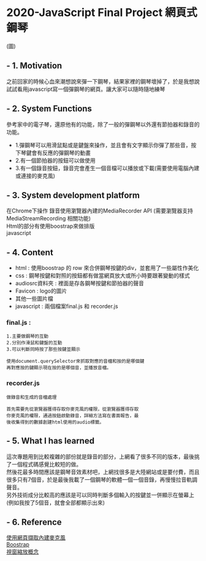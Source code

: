 # 2020-JavaScript Final Project 網頁式鋼琴
(圖)

## - 1. Motivation
之前回家的時候心血來潮想說來彈一下鋼琴，結果家裡的鋼琴壞掉了，於是我想說試試看用javascript寫一個彈鋼琴的網頁。讓大家可以隨時隨地練琴  

## - 2. System Functions
參考家中的電子琴，還原他有的功能，除了一般的彈鋼琴以外還有節拍器和錄音的功能。  
 * 1.彈鋼琴可以用滑鼠點或是鍵盤來操作，並且會有文字顯示你彈了那些音，按下琴鍵會有反應的彈鋼琴的動畫  
 * 2.有一個節拍器的按鈕可以做使用  
 * 3.有一個錄音按鈕，錄音完會產生一個音檔可以播放或下載(需要使用電腦內建或連接的麥克風)  
    
## - 3. System development platform
在Chrome下操作 
錄音使用瀏覽器內建的Media​Recorder  API (需要瀏覽器支持MediaStreamRecording 相關功能)  
Html的部分有使用boostrap來做排版  
javascript  

## - 4. Content
* html : 使用boostrap 的 row 來合併鋼琴按鍵的div，並套用了一些屬性作美化  
* css : 鋼琴按鍵和對照的按鈕都有做當網頁放大或所小時要跟著變動的樣式  
* audiosrc資料夾 : 裡面是存各鋼琴按鍵和節拍器的聲音  
* Favicon : logo的圖片  
* 其他一些圖片檔  
* javascript : 兩個檔案final.js 和 recorder.js  
### final.js :  
    1.主要做鋼琴的互動  
    2.分別作滑鼠和鍵盤的互動  
    3.可以判斷同時按了那些按鍵並顯示  

    使用document.querySelector來抓取對應的音檔和按的是哪個鍵  
    再對應按的鍵顯示現在按的是哪個音，並播放音檔。  
### recorder.js  
    做錄音和生成的音檔處理

    首先需要先從瀏覽器獲得存取你麥克風的權限，從瀏覽器獲得存取
    你麥克風的權限，通過按鈕啟動錄音，詳細方法寫在書面報告，最
    後收集得到的數據創建html使用的audio標籤。

## - 5. What I has learned
這次專題用到比較複雜的部份就是錄音的部分，上網看了很多不同的版本，最後挑了一個程式碼感覺比較短的做。  
然後花最多時間應該是鋼琴音效素材吧，上網找很多是大陸網站或是要付費，而且很多只有7個音，於是最後我載了一個鋼琴的軟體一個一個音錄，再慢慢拉音軌調聲音。  
另外技術成分比較高的應該是可以同時判斷多個輸入的按鍵並一併顯示在螢幕上(例如我按了5個音，就會全部都顯示出來)

## - 6. Reference  
[使用網頁擷取內建麥克風](https://www.cnblogs.com/Wayou/p/js_audio_recorder.html "link")  
[Boostrap](https://getbootstrap.com/ "link")  
[視窗縮放概念](https://www.wfublog.com/2017/06/rwd-font-size-solution-vmin.html "link")

 

